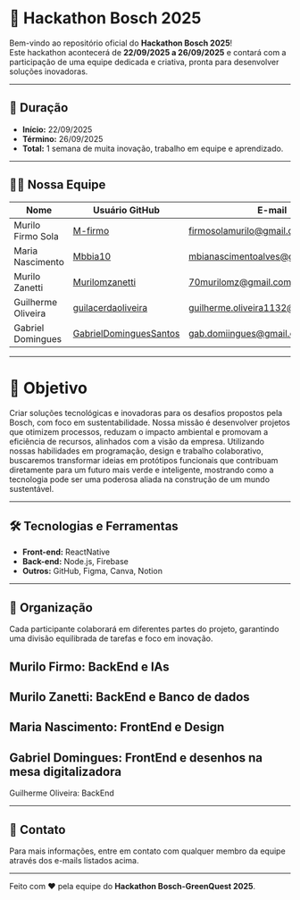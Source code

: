 # 🚀 Hackathon Bosch 2025

Bem-vindo ao repositório oficial do **Hackathon Bosch 2025**!  
Este hackathon acontecerá de **22/09/2025 a 26/09/2025** e contará com a participação de uma equipe dedicada e criativa, pronta para desenvolver soluções inovadoras.

---

## 📅 Duração
- **Início:** 22/09/2025  
- **Término:** 26/09/2025  
- **Total:** 1 semana de muita inovação, trabalho em equipe e aprendizado.

---

## 👨‍💻 Nossa Equipe
| Nome                  | Usuário GitHub        | E-mail                                  |
|-----------------------|-----------------------|-----------------------------------------|
| Murilo Firmo Sola      | [M-firmo](https://github.com/M-firmo)                  | firmosolamurilo@gmail.com                |
| Maria Nascimento                 | [Mbbia10](https://github.com/Mbbia10)                  | mbianascimentoalves@gmail.com            |
| Murilo Zanetti         | [Murilomzanetti](https://github.com/Murilomzanetti)    | 70murilomz@gmail.com                     |
| Guilherme Oliveira     | [guilacerdaoliveira](https://github.com/guilacerdaoliveira) | guilherme.oliveira1132@etec.sp.gov.br    |
| Gabriel Domingues      | [GabrielDominguesSantos](https://github.com/GabrielDominguesSantos) | gab.domiingues@gmail.com                |

---

# 🎯 Objetivo
Criar soluções tecnológicas e inovadoras para os desafios propostos pela Bosch, com foco em sustentabilidade. Nossa missão é desenvolver projetos que otimizem processos, reduzam o impacto ambiental e promovam a eficiência de recursos, alinhados com a visão da empresa. Utilizando nossas habilidades em programação, design e trabalho colaborativo, buscaremos transformar ideias em protótipos funcionais que contribuam diretamente para um futuro mais verde e inteligente, mostrando como a tecnologia pode ser uma poderosa aliada na construção de um mundo sustentável.

---

## 🛠️ Tecnologias e Ferramentas
- **Front-end:** ReactNative  
- **Back-end:** Node.js, Firebase  
- **Outros:** GitHub, Figma, Canva, Notion  

---

## 📂 Organização
Cada participante colaborará em diferentes partes do projeto, garantindo uma divisão equilibrada de tarefas e foco em inovação.

Murilo Firmo: BackEnd e IAs
--
Murilo Zanetti: BackEnd e Banco de dados
--
Maria Nascimento: FrontEnd e Design
--
Gabriel Domingues: FrontEnd e desenhos na mesa digitalizadora
--
Guilherme Oliveira: BackEnd

---

## 📧 Contato
Para mais informações, entre em contato com qualquer membro da equipe através dos e-mails listados acima.

---

Feito com ❤️ pela equipe do **Hackathon Bosch-GreenQuest 2025**.
